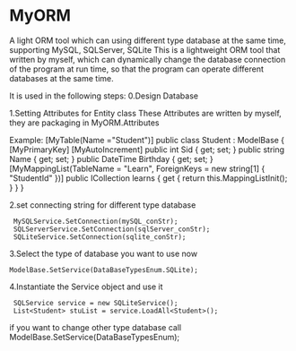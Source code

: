 # MyORM
A light ORM tool which can using different type database at the same time, supporting MySQL, SQLServer, SQLite
This is a lightweight ORM tool that written by myself, which can dynamically change the database connection of the program at run time, so that the program can operate different databases at the same time.

It is used in the following steps:
0.Design Database

1.Setting Attributes for Entity class
  These Attributes are written by myself, they are packaging in MyORM.Attributes
  
  Example:
    [MyTable(Name ="Student")]
    public class Student : ModelBase
    {
        [MyPrimaryKey]
        [MyAutoIncrement]
        public int Sid { get; set; }
        public string Name { get; set; }
        public DateTime Birthday { get; set; }
        [MyMappingList(TableName = "Learn", ForeignKeys = new string[1] { "StudentId" })]
        public ICollection<Learn> learns { get { return this.MappingListInit<Learn>(); } }
    }
    
2.set connecting string for different type database

     MySQLService.SetConnection(mySQL_conStr);
     SQLServerService.SetConnection(sqlServer_conStr);
     SQLiteService.SetConnection(sqlite_conStr);

3.Select the type of database you want to use now

    ModelBase.SetService(DataBaseTypesEnum.SQLite);
    
4.Instantiate the Service object and use it

     SQLService service = new SQLiteService();
     List<Student> stuList = service.LoadAll<Student>();
     
if you want to change other type database call ModelBase.SetService(DataBaseTypesEnum);
